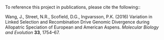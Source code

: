 To reference this project in publications, please cite the following::

Wang, J., Street, N.R., Scofield, D.G., Ingvarsson, P.K. (2016) Variation in Linked Selection and Recombination Drive Genomic Divergence during Allopatric Speciation of European and American Aspens. *Molecular Biology and Evolution* **33**, 1754–67.
